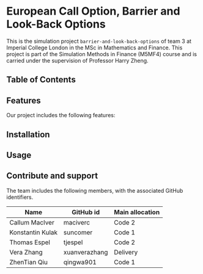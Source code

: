 # European Call Option, Barrier and Look-Back Options
This is the simulation project `barrier-and-look-back-options` of team 3 at Imperial College London in the MSc in Mathematics and Finance. This project is part of the Simulation Methods in Finance (M5MF4) course and is carried under the supervision of Professor Harry Zheng.

## Table of Contents

## Features

Our project includes the following features:


## Installation

## Usage

## Contribute and support

The team includes the following members, with the associated GitHub identifiers.

| Name | GitHub id | Main allocation |
| --- | --- | --- |
|Callum MacIver|maciverc| Code 2 |
|Konstantin Kulak|suncomer| Code 1 |
|Thomas Espel|tjespel| Code 2 |
|Vera Zhang|xuanverazhang| Delivery |
|ZhenTian Qiu|qingwa901| Code 1 |
